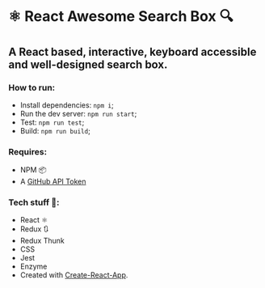 # ⚛ React Awesome Search Box 🔍

## A React based, interactive, keyboard accessible and well-designed search box.


### How to run:
- Install dependencies: `npm i`;
- Run the dev server: `npm run start`;
- Test: `npm run test`;
- Build: `npm run build`;

### Requires:
- NPM 📦
- A [GitHub API Token](https://github.com/settings/tokens)

### Tech stuff 👾:
- React ⚛️
- Redux 🔃
- Redux Thunk
- CSS
- Jest
- Enzyme
- Created with [Create-React-App](https://github.com/facebookincubator/create-react-app).